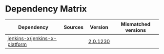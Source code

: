 # Dependency Matrix

Dependency | Sources | Version | Mismatched versions
---------- | ------- | ------- | -------------------
[jenkins-x/jenkins-x-platform](https://github.com/jenkins-x/jenkins-x-platform.git) |  | [2.0.1230](https://github.com/jenkins-x/jenkins-x-platform/releases/tag/v2.0.1230) | 
